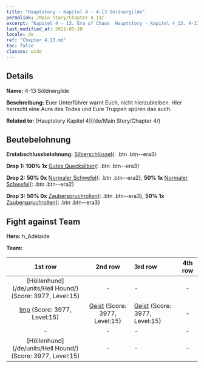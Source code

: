 ```yaml
---
title: "Hauptstory - Kapitel 4 - 4-13 Söldnergilde"
permalink: /Main Story/Chapter 4_13/
excerpt: "Kapitel 4 - 13. Era of Chaos  Hauptstory - Kapitel 4_13. 4-13 Söldnergilde"
last_modified_at: 2021-05-28
locale: de
ref: "Chapter 4_13.md"
toc: false
classes: wide
---
```


## Details

 **Name:** 4-13 Söldnergilde

 **Beschreibung:** Euer Unterführer warnt Euch, nicht hierzubleiben. Hier herrscht eine Aura des Todes und Eure Truppen spüren das auch.

 **Related to:** [Hauptstory Kapitel 4](/de/Main Story/Chapter 4/)

## Beutebelohnung

 **Erstabschlussbelohnung:** [Silberschlüssel](/ItemsDE/con_693/){: .btn .btn--era3}

 **Drop 1:** **100% 1x** [Gutes Quecksilber](/ItemsDE/mat_14/){: .btn .btn--era3}

 **Drop 2:** **50% 0x** [Normaler Schwefel](/ItemsDE/mat_9/){: .btn .btn--era2}, **50% 1x** [Normaler Schwefel](/ItemsDE/mat_9/){: .btn .btn--era2}

 **Drop 3:** **50% 0x** [Zauberspruchrollen](/ItemsDE/con_694/){: .btn .btn--era3}, **50% 1x** [Zauberspruchrollen](/ItemsDE/con_694/){: .btn .btn--era3}


## Fight against Team
 **Hero:** h_Adelaide

 **Team:**


  | 1st row | 2nd row | 3rd row | 4th row |
  |:----:|:----:|:----|:----:|
  | [Höllenhund](/de/units/Hell Hound/) (Score: 3977, Level:15)  | - | - | - |
  | [Imp](/de/units/Imp/) (Score: 3977, Level:15)  | [Geist](/de/units/Wight/) (Score: 3977, Level:15)  | [Geist](/de/units/Wight/) (Score: 3977, Level:15)  | - |
  | - | - | - | - |
  | [Höllenhund](/de/units/Hell Hound/) (Score: 3977, Level:15)  | - | - | - |


